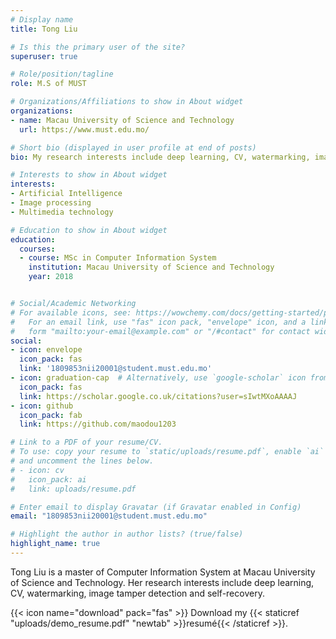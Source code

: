 ```yaml
---
# Display name
title: Tong Liu

# Is this the primary user of the site?
superuser: true

# Role/position/tagline
role: M.S of MUST

# Organizations/Affiliations to show in About widget
organizations:
- name: Macau University of Science and Technology
  url: https://www.must.edu.mo/

# Short bio (displayed in user profile at end of posts)
bio: My research interests include deep learning, CV, watermarking, image tamper detection and self-recovery.

# Interests to show in About widget
interests:
- Artificial Intelligence
- Image processing
- Multimedia technology

# Education to show in About widget
education:
  courses:
  - course: MSc in Computer Information System
    institution: Macau University of Science and Technology
    year: 2018


# Social/Academic Networking
# For available icons, see: https://wowchemy.com/docs/getting-started/page-builder/#icons
#   For an email link, use "fas" icon pack, "envelope" icon, and a link in the
#   form "mailto:your-email@example.com" or "/#contact" for contact widget.
social:
- icon: envelope
  icon_pack: fas
  link: '1809853nii20001@student.must.edu.mo'
- icon: graduation-cap  # Alternatively, use `google-scholar` icon from `ai` icon pack
  icon_pack: fas
  link: https://scholar.google.co.uk/citations?user=sIwtMXoAAAAJ
- icon: github
  icon_pack: fab
  link: https://github.com/maodou1203

# Link to a PDF of your resume/CV.
# To use: copy your resume to `static/uploads/resume.pdf`, enable `ai` icons in `params.toml`, 
# and uncomment the lines below.
# - icon: cv
#   icon_pack: ai
#   link: uploads/resume.pdf

# Enter email to display Gravatar (if Gravatar enabled in Config)
email: "1809853nii20001@student.must.edu.mo"

# Highlight the author in author lists? (true/false)
highlight_name: true
---
```

Tong Liu is a master of Computer Information System at Macau University of Science and Technology. Her research interests include deep learning, CV, watermarking, image tamper detection and self-recovery.


{{< icon name="download" pack="fas" >}} Download my {{< staticref "uploads/demo_resume.pdf" "newtab" >}}resumé{{< /staticref >}}.
